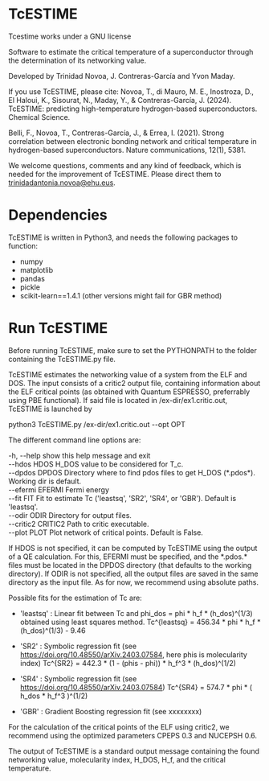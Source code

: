 
# TcESTIME
Tcestime works under a GNU license

Software to estimate the critical temperature of a superconductor through the determination of its networking value.

Developed by Trinidad Novoa, J. Contreras-García and Yvon Maday.

If you use TcESTIME, please cite:
Novoa, T., di Mauro, M. E., Inostroza, D., El Haloui, K., Sisourat, N., Maday, Y., & Contreras-García, J. (2024). TcESTIME: predicting high-temperature hydrogen-based superconductors. Chemical Science.

Belli, F., Novoa, T., Contreras-García, J., & Errea, I. (2021). Strong correlation between electronic bonding network and critical temperature in hydrogen-based superconductors. Nature communications, 12(1), 5381.

We welcome questions, comments and any kind of feedback, which is needed for the improvement of TcESTIME. Please direct them to trinidadantonia.novoa@ehu.eus.


#  Dependencies 

TcESTIME is written in Python3, and needs the following packages to function:

* numpy
* matplotlib
* pandas
* pickle
* scikit-learn==1.4.1 (other versions might fail for GBR method)


#  Run TcESTIME  

Before running TcESTIME, make sure to set the PYTHONPATH to the folder containing the TcESTIME.py file.

TcESTIME estimates the networking value of a system from the ELF and DOS. The input consists of a critic2 output file, containing information about the ELF critical points (as obtained with Quantum ESPRESSO, preferrably using PBE functional). If said file is located in /ex-dir/ex1.critic.out, TcESTIME is launched by

python3 TcESTIME.py /ex-dir/ex1.critic.out --opt OPT

The different command line options are:

  -h, --help         show this help message and exit\
  --hdos HDOS        H_DOS value to be considered for T_c.\
  --dpdos DPDOS      Directory where to find pdos files to get H_DOS (\*.pdos\*). Working dir is default.\
  --efermi EFERMI    Fermi energy\
  --fit FIT          Fit to estimate Tc ('leastsq', 'SR2', 'SR4', or 'GBR'). Default is 'leastsq'.\
  --odir ODIR        Directory for output files.\
  --critic2 CRITIC2  Path to critic executable.\
  --plot PLOT        Plot network of critical points. Default is False.


If HDOS is not specified, it can be computed by TcESTIME using the output of a QE calculation. For this, EFERMI must be specified, and the \*.pdos.\* files must be located in the DPDOS directory (that defaults to the working directory). 
If ODIR is not specified, all the output files are saved in the same directory as the input file. As for now, we recommend using absolute paths. 

Possible fits for the estimation of Tc are:

* 'leastsq' : Linear fit between Tc and phi_dos = phi * h_f * (h_dos)^(1/3) obtained using least squares method.
Tc^{leastsq} = 456.34 * phi * h_f * (h_dos)^(1/3) - 9.46

* 'SR2' : Symbolic regression fit (see https://doi.org/10.48550/arXiv.2403.07584, here phis is molecularity index)
Tc^{SR2} = 442.3 * (1 - (phis - phi)) * h_f^3 * (h_dos)^(1/2)

* 'SR4' : Symbolic regression fit (see https://doi.org/10.48550/arXiv.2403.07584)
Tc^{SR4} = 574.7 * phi * ( h_dos * h_f^3 )^(1/2)

* 'GBR' : Gradient Boosting regression fit (see xxxxxxxx)


For the calculation of the critical points of the ELF using critic2, we recommend using the optimized parameters CPEPS 0.3 and NUCEPSH 0.6.

The output of TcESTIME is a standard output message containing the found networking value, molecularity index, H_DOS, H_f, and the critical temperature.
